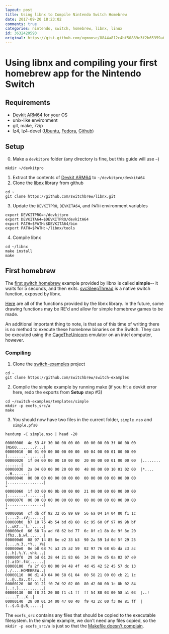 ```yaml
---
layout: post
title: Using libnx to Compile Nintendo Switch Homebrew
date: 2017-09-20 18:23:02
comments: true
categories: nintendo, switch, homebrew, libnx, linux
id: 3632420593
original: https://gist.github.com/vgmoose/8844a812c4bf50889e3f2b65359a6930/
---
```


# Using libnx and compiling your first homebrew app for the Nintendo Switch

## Requirements
- [Devkit ARM64](https://sourceforge.net/projects/devkitpro/files/devkitA64/) for your OS
- unix-like environment
- git, make, 7zip
- lz4, lz4-devel ([Ubuntu](https://launchpad.net/ubuntu/+source/lz4), [Fedora](http://rpm.pbone.net/index.php3/stat/4/idpl/38018758/dir/fedora_25/com/lz4-devel-1.8.0-1.fc25.x86_64.rpm.html), [Github](https://github.com/lz4/lz4))

## Setup
0. Make a ```devkitpro``` folder (any directory is fine, but this guide will use ```~```)
```
mkdir ~/devkitpro
```
1. Extract the contents of [Devkit ARM64](https://sourceforge.net/projects/devkitpro/files/devkitA64/) to ```~/devkitpro/devkitA64```  
2. Clone the [libnx](https://github.com/switchbrew/libnx) library from github
```
cd ~
git clone https://github.com/switchbrew/libnx.git
```
3. Update the ```DEVKITPRO```, ```DEVKITA64```, and ```PATH``` environment variables
```
export DEVKITPRO=~/devkitpro
export DEVKITA64=$DEVKITPRO/devkitA64
export PATH=$PATH:$DEVKITA64/bin
export PATH=$PATH:~/libnx/tools
```
4. Compile libnx
```
cd ~/libnx
make install
make
```

## First homebrew
The [first switch homebrew](https://github.com/switchbrew/switch-examples/blob/master/templates/simple/source/main.c#L8) example provided by libnx is called **simple**-- it waits for 5 seconds, and then exits. [svcSleepThread](http://switchbrew.org/index.php?title=SVC#svcSleepThread) is a native switch function, exposed by libnx.

[Here](https://github.com/switchbrew/libnx/tree/4fd0989bf348ffa04d342f12c4e285099df5d266/nx/include/switch) are all of the functions provided by the libnx library. In the future, some drawing functions may be RE'd and allow for simple homebrew games to be made.

An additional important thing to note, is that as of this time of writing there is no method to execute these homebrew binaries on the Switch. They can be executed using the [CageTheUnicorn](https://github.com/reswitched/CageTheUnicorn) emulator on an intel computer, however.

### Compiling
1. Clone the [switch-examples](https://github.com/switchbrew/switch-examples) project
```
cd ~
git clone https://github.com/switchbrew/switch-examples
```
2. Compile the simple example by running make (if you hit a devkit error here, redo the exports from **Setup** step #3)
```
cd ~/switch-examples/templates/simple
mkdir -p exefs_src/a
make
```
3. You should now have two files in the current folder, ```simple.nso``` and ```simple.pfs0```
```
hexdump -C simple.nso | head -20
```

```
00000000  4e 53 4f 30 00 00 00 00  00 00 00 00 3f 00 00 00  |NSO0........?...|
00000010  00 01 00 00 00 00 00 00  60 04 00 00 01 00 00 00  |........`.......|
00000020  1f 04 00 00 00 10 00 00  20 00 00 00 01 00 00 00  |........ .......|
00000030  2a 04 00 00 00 20 00 00  48 00 00 00 10 01 02 00  |*.... ..H.......|
00000040  00 00 00 00 00 00 00 00  00 00 00 00 00 00 00 00  |................|
*
00000060  1f 03 00 00 0b 00 00 00  21 00 00 00 00 00 00 00  |........!.......|
00000070  00 00 00 00 00 00 00 00  00 00 00 00 00 00 00 00  |................|
*
000000a0  cf db df 92 32 05 89 69  56 6a 04 14 04 80 f1 1c  |....2..iVj......|
000000b0  b7 18 75 4b 54 bd d8 60  6c 95 60 0f 97 09 9b bf  |..uKT..`l.`.....|
000000c0  66 68 7a ad f8 62 bd 77  6c 8f c1 8b 8e 9f 8e 20  |fhz..b.wl...... |
000000d0  08 97 14 85 6e e2 33 b3  90 2a 59 1d 0d 5f 29 25  |....n.3..*Y.._)%|
000000e0  0e b8 68 7c a3 25 a2 59  02 97 76 68 6b da c3 ac  |..h|.%.Y..vhk...|
000000f0  29 bd 61 28 44 21 83 66  34 28 9e d5 0a 82 07 e9  |).a(D!.f4(......|
00000100  fa 2f 03 00 00 94 48 4f  4d 45 42 52 45 57 dc 13  |./....HOMEBREW..|
00000110  00 d1 40 04 00 58 61 04  00 58 21 00 00 cb 21 1c  |..@..Xa..X!...!.|
00000120  00 91 21 f0 7d 92 02 00  80 d2 00 00 1c 8b 02 84  |..!.}...........|
00000130  00 f8 21 20 00 f1 c1 ff  ff 54 80 03 00 58 a1 03  |..! .....T...X..|
00000140  28 00 01 24 00 47 00 40  f9 42 2c 00 f3 0e 81 ff  |(..$.G.@.B,.....|
```
The ```exefs_src``` contains any files that should be copied to the executable filesystem. In the simple example, we don't need any files copied, so the ```mkdir -p exefs_src/a``` is just so that the [Makefile doesn't complain](https://github.com/switchbrew/switch-examples/blob/master/templates/simple/Makefile#L18).
